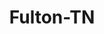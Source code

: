 ---
title: Fulton-TN
slug: fulton-tn
f_state:
- cms/state/tennessee.md
f_locations:
- cms/payday-loan/cash-advance-6465.md
- cms/payday-loan/cash-advance-6466.md
- cms/payday-loan/cash-advance-6474.md
- cms/payday-loan/cash-express-7282.md
- cms/payday-loan/cash-express-7320.md
- cms/payday-loan/cash-today-8777.md
- cms/payday-loan/cash-today-8782.md
- cms/payday-loan/cash-today-8783.md
updated-on: '2024-05-30T13:41:28.615Z'
created-on: '2024-05-30T13:41:28.615Z'
published-on: '2024-05-30T13:54:32.469Z'
f_city: Fulton
layout: '[city].html'
tags: city
---